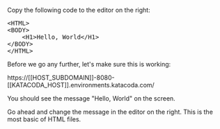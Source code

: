 Copy the following code to the editor on the right:

<pre class="file" data-filename="/root/code/index.html" data-target="replace">
&lt;HTML&gt;
&lt;BODY&gt;
    &lt;H1&gt;Hello, World&lt;/H1&gt;
&lt;/BODY&gt;
&lt;/HTML&gt;
</pre>

Before we go any further, let's make sure this is working:

https://[[HOST_SUBDOMAIN]]-8080-[[KATACODA_HOST]].environments.katacoda.com/

You should see the message "Hello, World" on the screen.

Go ahead and change the message in the editor on the right.  This is the most basic of HTML files.